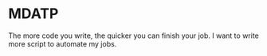 # MDATP
The more code you write, the quicker you can finish your job.
I want to write more script to automate my jobs.
